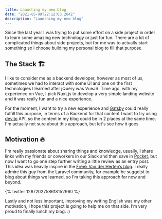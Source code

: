 ```yaml
---
title: Launching my new blog
date: "2021-05-09T22:12:03.284Z"
description: "Launching my new blog"
---
```


Since the last year I was trying to put some effort on a side project in order to learn some amazing new technology or just for fun. There are a lot of complicated things about side projects, but for me was to actually start something so I choose building my personal blog to fill that purpose.

## The Stack 🏗

I like to consider me as a backend developer, however as most of us, sometimes we had to interact with some UI and one on the first technologies I learned after jQuery was VueJS. Time ago, with my experience on Vue, I pick Nuxt.js to develop a very simple landing website and it was really fun and a nice experience.

For the moment, I want to try a new experience and [Gatsby](https://www.gatsbyjs.com) could really fulfill this purpose, in terms of a Backend for that content I want to try using [dev.to](https://dev.to/) API, so the content in my blog could be in 2 places at the same time. I'm actually not sure about this approach, but let's see how it goes.

## Motivation 🔥

I'm really passionate about sharing things and knowledge, usually, I share links with my friends or coworkers in our Slack and then save in [Pocket](https://getpocket.com/a/), but now I want to go one step further writing a little review as an entry post. This idea was heavily inspire in the [Freek Van der Herten’s blog](https://freek.dev/). I really admire this guy from the Laravel community, for example he suggetst to blog about things we learned, so I'm taking this approach for now and beyond.

{% twitter 1297202758618152960 %}

Lastly and not less important, improving my writing English was my other motivation, I hope this project is going to help me on that side. I’m very proud to finally lunch my blog. :)
